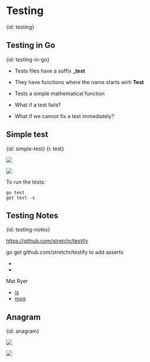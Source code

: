 # Testing
{id: testing}

## Testing in Go
{id: testing-in-go}

* Tests files have a suffix **_test**
* They have functions where the name starts wirh **Test**

* Tests a simple mathematical function
* What if a test fails?
* What if we cannot fix a test immediately?

## Simple test
{id: simple-test}
{i: test}

![](examples/simple_test/comp.go)

![](examples/simple_test/comp_test.go)

To run the tests:

```
go test
get test -v
```

## Testing Notes
{id: testing-notes}

https://github.com/stretchr/testify

go get github.com/stretchr/testify
to add asserts

* [](https://www.youtube.com/watch?v=ttKgBttwzrg)
* [](https://www.youtube.com/watch?v=_B_vCEiO4mA)


Mat Ryer
* [is](https://github.com/matryer/is)
* [moq](https://github.com/matryer/moq)

## Anagram
{id: anagram}

![](examples/anagram/anagram.go)

![](examples/anagram/anagram_test.go)
